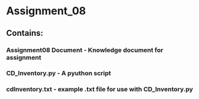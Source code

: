 # Assignment_08

## Contains:
 
### Assignment08 Document - Knowledge document for assignment
### CD_Inventory.py - A pyuthon script
### cdInventory.txt - example .txt file for use with CD_Inventory.py
